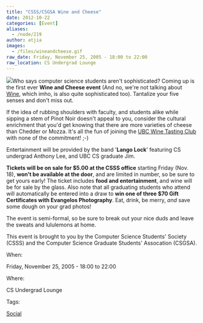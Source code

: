 ```yaml
---
title: "CSSS/CSGSA Wine and Cheese"
date: 2012-10-22
categories: [Event]
aliases:
  - /node/219
author: atjia
images:
  - /files/wineandcheese.gif
raw_date: Friday, November 25, 2005 - 18:00 to 22:00
raw_location: CS Undergrad Lounge
---
```


![](/files/wineandcheese.gif)Who says computer science students aren't sophisticated? Coming up is the first ever **Wine and Cheese event** (And no, we're not talking about [Wine](http://www.winehq.com/), which imho, is also quite sophisticated too). Tantalize your five senses and don't miss out.

If the idea of rubbing shoulders with faculty, and students alike while sipping a stem of Pinot Noir doesn't appeal to you, consider the cultural enrichment that you'd get knowing that there are more varieties of cheese than Chedder or Mozza. It's all the fun of joining the [UBC Wine Tasting Club](http://www.ams.ubc.ca/clubs/winetasting) with none of the commitment! ;-)

Entertainment will be provided by the band '**Lango Lock**' featuring CS undergrad Anthony Lee, and UBC CS graduate Jim.

**Tickets will be on sale for $5.00 at the CSSS office** starting Friday (Nov. 18), **won't be available at the door**, and are limited in number, so be sure to get yours early! The ticket includes **food and entertainment**, and wine will be for sale by the glass. Also note that all graduating students who attend will automatically be entered into a draw to **win one of three $70 Gift Certificates with Evangelos Photography**. Eat, drink, be merry, _and_ save some dough on your grad photos!

The event is semi-formal, so be sure to break out your nice duds and leave the sweats and lululemons at home.

This event is brought to you by the Computer Science Students' Society (CSSS) and the Computer Science Graduate Students' Assocation (CSGSA).

When: 

Friday, November 25, 2005 - 18:00 to 22:00

Where: 

CS Undergrad Lounge

Tags: 

[Social](/social)
